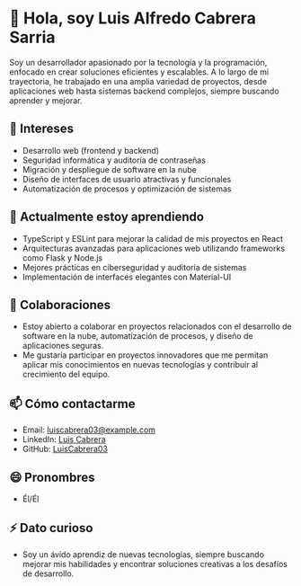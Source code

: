 # 👋 Hola, soy Luis Alfredo Cabrera Sarria

Soy un desarrollador apasionado por la tecnología y la programación, enfocado en crear soluciones eficientes y escalables. A lo largo de mi trayectoria, he trabajado en una amplia variedad de proyectos, desde aplicaciones web hasta sistemas backend complejos, siempre buscando aprender y mejorar.

## 👀 Intereses
- Desarrollo web (frontend y backend)
- Seguridad informática y auditoría de contraseñas
- Migración y despliegue de software en la nube
- Diseño de interfaces de usuario atractivas y funcionales
- Automatización de procesos y optimización de sistemas

## 🌱 Actualmente estoy aprendiendo
- TypeScript y ESLint para mejorar la calidad de mis proyectos en React
- Arquitecturas avanzadas para aplicaciones web utilizando frameworks como Flask y Node.js
- Mejores prácticas en ciberseguridad y auditoría de sistemas
- Implementación de interfaces elegantes con Material-UI

## 💞️ Colaboraciones
- Estoy abierto a colaborar en proyectos relacionados con el desarrollo de software en la nube, automatización de procesos, y diseño de aplicaciones seguras.
- Me gustaría participar en proyectos innovadores que me permitan aplicar mis conocimientos en nuevas tecnologías y contribuir al crecimiento del equipo.

## 📫 Cómo contactarme
- Email: luiscabrera03@example.com
- LinkedIn: [Luis Cabrera](https://www.linkedin.com/in/luiscabrera03)
- GitHub: [LuisCabrera03](https://github.com/LuisCabrera03)

## 😄 Pronombres
- Él/Él

## ⚡ Dato curioso
- Soy un ávido aprendiz de nuevas tecnologías, siempre buscando mejorar mis habilidades y encontrar soluciones creativas a los desafíos de desarrollo.

